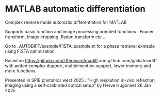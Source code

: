 # MATLAB automatic differentiation

Complex reverse mode automatic differentiation for MATLAB

Supports basic function and image processing oriented functions : Fourier transform, Image cropping, Radon transform etc...

Go to _AUTODIFF/exemple/FISTA_example.m for a phase retrieval exmaple using FISTA optimization

Based on https://github.com/LKedward/madiff and github.com/gaika/madiff with added complex dupport, multidimention support, lower memory and more functions.

 Presented in SPIE photonics west 2025 : "High resolution in-vivo reflection imaging using a self-calibrated optical setup" by Herve Hugonnet 26 Jan 2025
